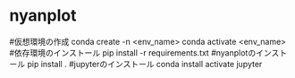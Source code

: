 # nyanplot
#仮想環境の作成
conda create -n <env_name>
conda activate <env_name>
#依存環境のインストール
pip install -r requirements.txt
#nyanplotのインストール
pip install .
#jupyterのインストール
conda install activate jupyter
